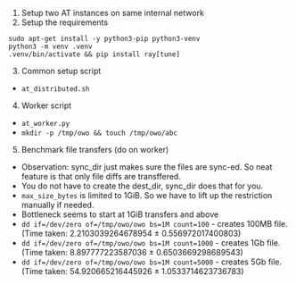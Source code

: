 1) Setup two AT instances on same internal network
2) Setup the requirements

```
sudo apt-get install -y python3-pip python3-venv
python3 -m venv .venv
.venv/bin/activate && pip install ray[tune]

```

3) Common setup script
- `at_distributed.sh`

4) Worker script
- `at_worker.py`
- `mkdir -p /tmp/owo && touch /tmp/owo/abc`


5) Benchmark file transfers (do on worker)
- Observation: sync_dir just makes sure the files are sync-ed. So neat feature is that only file diffs are transffered.
- You do not have to create the dest_dir, sync_dir does that for you.
- `max_size_bytes` is limited to 1GiB. So we have to lift up the restriction manually if needed.
- Bottleneck seems to start at 1GiB transfers and above
- `dd if=/dev/zero of=/tmp/owo/owo bs=1M count=100` - creates 100MB file. (Time taken: 2.2103039264678954 ± 0.556972017400803)
- `dd if=/dev/zero of=/tmp/owo/owo bs=1M count=1000` - creates 1Gb file. (Time taken: 8.897777223587036 ± 0.6503669298689543)
- `dd if=/dev/zero of=/tmp/owo/owo bs=1M count=5000` - creates 5Gb file. (Time taken: 54.920665216445926 ± 1.0533714623736783)
